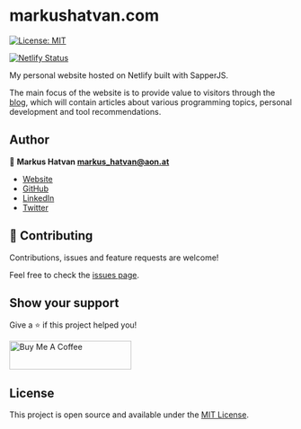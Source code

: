 # markushatvan.com

[![License: MIT](https://img.shields.io/badge/License-MIT-blue.svg)](https://opensource.org/licenses/MIT)

[![Netlify Status](https://api.netlify.com/api/v1/badges/eae4cbc6-27fb-4953-b6d4-e5b9959b8992/deploy-status)](https://app.netlify.com/sites/markushatvan/deploys)

My personal website hosted on Netlify built with SapperJS.

The main focus of the website is to provide value to visitors through the [blog](https://markushatvan.com/blog), which will contain articles about various programming topics, personal development and tool recommendations.

## Author

👤 **Markus Hatvan <markus_hatvan@aon.at>**

- [Website](https://markushatvan.com)
- [GitHub](https://github.com/mhatvan)
- [LinkedIn](https://www.linkedin.com/in/markus-hatvan-b912b91aa/)
- [Twitter](https://twitter.com/HatvanMarkus)

## 🤝 Contributing

Contributions, issues and feature requests are welcome!

Feel free to check the [issues page](https://github.com/mhatvan/markushatvan.com/issues).

## Show your support

Give a ⭐️ if this project helped you!

<!-- <a href="https://www.patreon.com/asdf">
  <img src="https://c5.patreon.com/external/logo/become_a_patron_button@2x.png" width="160">
</a> -->

<a href="https://www.buymeacoffee.com/mhatvan" target="_blank"><img src="https://cdn.buymeacoffee.com/buttons/default-orange.png" alt="Buy Me A Coffee" style="height: 51px !important;width: 217px !important;" ></a>

## License

This project is open source and available under the [MIT License](LICENSE).
